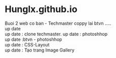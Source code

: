# Hunglx.github.io

Buoi 2 web co ban - Techmaster 
coppy lai btvn
.....
<br>
up date
<br>
up date : clone techmaster.
up date : photoshhop
<br>
up date :btvn - photoshhop 
<br>
up date : CSS-Layout
<br>
up date : Tạo trang Image Gallery